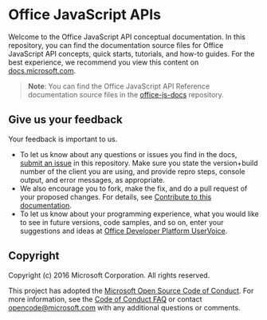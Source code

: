 # Office JavaScript APIs

Welcome to the Office JavaScript API conceptual documentation. In this repository, you can find the documentation source files for Office JavaScript API concepts, quick starts, tutorials, and how-to guides. For the best experience, we recommend you view this content on [docs.microsoft.com](https://docs.microsoft.com/office/dev/add-ins).

> **Note**: You can find the Office JavaScript API Reference documentation source files in the [office-js-docs](https://github.com/OfficeDev/office-js-docs) repository.

## Give us your feedback

Your feedback is important to us. 
* To let us know about any questions or issues you find in the docs, [submit an issue](https://github.com/OfficeDev/office-js-docs-pr/issues) in this repository. Make sure you state the version+build number of the client you are using, and provide repro steps, console output, and error messages, as appropriate. 
* We also encourage you to fork, make the fix, and do a pull request of your proposed changes. For details, see [Contribute to this documentation](Contributing.md). 
* To let us know about your programming experience, what you would like to see in future versions, code samples, and so on, enter your suggestions and ideas at [Office Developer Platform UserVoice](https://officespdev.uservoice.com/).

## Copyright

Copyright (c) 2016 Microsoft Corporation. All rights reserved.


This project has adopted the [Microsoft Open Source Code of Conduct](https://opensource.microsoft.com/codeofconduct/). For more information, see the [Code of Conduct FAQ](https://opensource.microsoft.com/codeofconduct/faq/) or contact [opencode@microsoft.com](mailto:opencode@microsoft.com) with any additional questions or comments.
